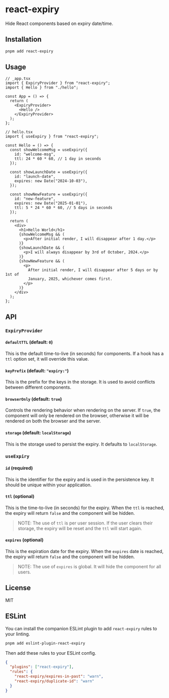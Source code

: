 # react-expiry

Hide React components based on expiry date/time.

## Installation

```bash
pnpm add react-expiry
```

## Usage

```tsx
// _app.tsx
import { ExpiryProvider } from "react-expiry";
import { Hello } from "./hello";

const App = () => {
  return (
    <ExpiryProvider>
      <Hello />
    </ExpiryProvider>
  );
};

// hello.tsx
import { useExpiry } from "react-expiry";

const Hello = () => {
  const showWelcomeMsg = useExpiry({
    id: "welcome-msg",
    ttl: 24 * 60 * 60, // 1 day in seconds
  });

  const showLaunchDate = useExpiry({
    id: "launch-date",
    expires: new Date("2024-10-03"),
  });

  const showNewFeature = useExpiry({
    id: "new-feature",
    expires: new Date("2025-01-01"),
    ttl: 5 * 24 * 60 * 60, // 5 days in seconds
  });

  return (
    <div>
      <h1>Hello World</h1>
      {showWelcomeMsg && (
        <p>After initial render, I will disappear after 1 day.</p>
      )}
      {showLaunchDate && (
        <p>I will always disappear by 3rd of October, 2024.</p>
      )}
      {showNewFeature && (
        <p>
          After initial render, I will disappear after 5 days or by 1st of
          January, 2025, whichever comes first.
        </p>
      )}
    </div>
  );
};
```

## API

### `ExpiryProvider`

#### `defaultTTL` (default: `0`)

This is the default time-to-live (in seconds) for components. If a hook
has a `ttl` option set, it will override this value.

#### `keyPrefix` (default: `"expiry:"`)

This is the prefix for the keys in the storage. It is used to avoid conflicts
between different components.

#### `browserOnly` (default: `true`)

Controls the rendering behavior when rendering on the server. If `true`, the
component will only be rendered on the browser, otherwise it will be rendered
on both the browser and the server.

#### `storage` (default: `localStorage`)

This is the storage used to persist the expiry. It defaults to `localStorage`.

### `useExpiry`

#### `id` (required)

This is the identifier for the expiry and is used in the persistence key. It should be unique within your application.

#### `ttl` (optional)

This is the time-to-live (in seconds) for the expiry. When the `ttl` is reached, the expiry will return `false` and the component will be hidden.

> NOTE: The use of `ttl` is per user session. If the user clears their storage, the expiry will be reset and the `ttl` will start again.

#### `expires` (optional)

This is the expiration date for the expiry. When the `expires` date is reached, the expiry will return `false` and the component will be hidden.

> NOTE: The use of `expires` is global. It will hide the component for all users.

## License

MIT

## ESLint

You can install the companion ESLint plugin to add `react-expiry` rules to your linting.

```bash
pnpm add eslint-plugin-react-expiry
```

Then add these rules to your ESLint config.

```json
{
  "plugins": ["react-expiry"],
  "rules": {
    "react-expiry/expires-in-past": "warn",
    "react-expiry/duplicate-id": "warn"
  }
}
```
